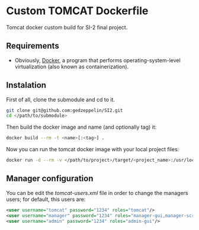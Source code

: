 # Custom TOMCAT Dockerfile
Tomcat docker custom build for SI-2 final project. 

## Requirements
* Obviously, [Docker](https://www.docker.com/), a program that performs operating-system-level virtualization (also known as containerization).

## Instalation

First of all, clone the submodule and cd to it.

```bash
git clone git@github.com:gedzeppelin/SI2.git
cd </path/to/submodule>

```

Then build the docker image and name (and optionally tag) it:

```bash
docker build --rm -t <name>[:<tag>] .
```

Now you can run the tomcat docker image with your local project files:

```bash
docker run -d --rm -v </path/to/project>/target/<project_name>:/usr/local/tomcat/webapps/<tomcat_path> -p 8080[or your preferred port]:8080 <name>[:<tag>] 
```

## Manager configuration

You can be edit the *tomcat-users.xml* file in order to change the managers users; for default, this users are:

```xml
<user username="tomcat" password="1234" roles="tomcat"/>
<user username="manager" password="1234" roles="manager-gui,manager-script,manager-jmx,manager-status"/>
<user username="admin" password="1234" roles="admin-gui"/>
```


